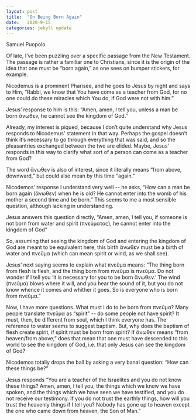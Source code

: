 ```yaml
---
layout: post
title:  "On Being Born Again"
date:   2020-9-15
categories: jekyll update
---
```


Samuel Puopolo

Of late, I’ve been puzzling over a specific passage from the New Testament. The passage is rather a familiar one to Christians, since it is the origin of the idea that one must be “born again,” as one sees on bumper stickers, for example.

Nicodemus is a prominent Pharisee, and he goes to Jesus by night and says to Him, “Rabbi, we know that You have come as a teacher from God, for no one could do these miracles which You do, if God were not with him.”

Jesus’ response to him is this: “Amen, amen, I tell you, unless a man be born ἄνωθεν, he cannot see the kingdom of God.”

Already, my interest is piqued, because I don’t quite understand why Jesus responds to Nicodemus’ statement in that way. Perhaps the gospel doesn’t think it’s necessary to go through everything that was said, and so the pleasantries exchanged between the two are elided. Maybe, Jesus’ responds in this way to clarify what sort of a person can come as a teacher from God? 

The word ἄνωθεν is also of interest, since it literally means “from above, downward,” but could also mean by this time “again.”

Nicodemos’ response I understand very well -- he asks, “How can a man be born again (ἄνωθεν) when he is old? He cannot enter into the womb of his mother a second time and be born.” This seems to me a most sensible question, although lacking in understanding.

Jesus answers this question directly, “Amen, amen, I tell you, if someone is not born from water and spirit (πνεύματος), he cannot enter into the kingdom of God”

So, assuming that seeing the kingdom of God and entering the kingdom of God are meant to be equivalent here, this birth ἄνωθεν must be a birth of water and πνεῦμα (which can mean spirit or wind, as we shall see). 

Jesus’ next saying seems to explain what πνεῦμα means: “The thing born from flesh is flesh, and the thing born from πνεῦμα is πνεῦμα. Do not wonder if I tell you ‘it is necessary for you to be born ἄνωθεν.’ The wind (πνεῦμα) blows where it will, and you hear the sound of it, but you do not know whence it comes and whither it goes. So is everyone who is born from πνεῦμα.”

Now, I have more questions. What must I do to be born from πνεῦμα? Many people translate πνεῦμα as “spirit” -- do some people not have spirit? It must, then, be different from soul, which I think everyone has. The reference to water seems to suggest baptism. But, why does the baptism of flesh create spirit, if spirit must be born from spirit? If  ἄνωθεν means “from heaven/from above,” does that mean that one must have descended to this world to see the kingdom of God, i.e. that only Jesus can see the kingdom of God? 

Nicodemos totally drops the ball by asking a very banal question: “How can these things be?” 

Jesus responds “You are a teacher of the Israelites and you do not know these things? Amen, amen, I tell you, the things which we know we have spoken, and the things which we have seen we have testified, and you do not receive our testimony. If you do not trust the earthly things, how will you trust the heavenly things if I tell you? Nobody has gone up to heaven except the one who came down from heaven, the Son of Man.”